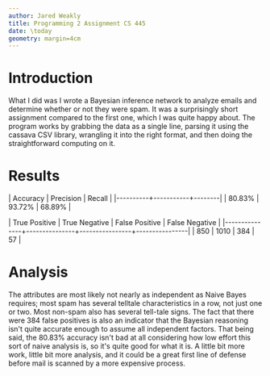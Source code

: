 ```yaml
---
author: Jared Weakly
title: Programming 2 Assignment CS 445
date: \today
geometry: margin=4cm
---
```


# Introduction
What I did was I wrote a Bayesian inference network to analyze emails and determine whether or not they were spam.
It was a surprisingly short assignment compared to the first one, which I was quite happy about.
The program works by grabbing the data as a single line, parsing it using the cassava CSV library, wrangling it into the right format, and then doing the straightforward computing on it.

# Results

| Accuracy | Precision | Recall |
|----------+-----------+--------|
| 80.83%   | 93.72%    | 68.89% |

| True Positive | True Negative | False Positive | False Negative |
|---------------+---------------+----------------+----------------|
| 850           | 1010          | 384            | 57             |

# Analysis
The attributes are most likely not nearly as independent as Naive Bayes requires; most spam has several telltale characteristics in a row, not just one or two. Most non-spam also has several tell-tale signs.
The fact that there were 384 false positives is also an indicator that the Bayesian reasoning isn't quite accurate enough to assume all independent factors.
That being said, the 80.83% accuracy isn't bad at all considering how low effort this sort of naive analysis is, so it's quite good for what it is. A little bit more work, little bit more analysis, and it could be a great first line of defense before mail is scanned by a more expensive process.
